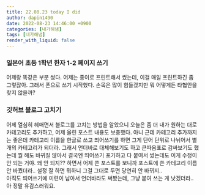 ```yaml
---
title: 22.08.23 today I did
author: dapin1490
date: 2022-08-23 14:46:00 +0900
categories: [내가해냄]
tags: [내가해냄]
render_with_liquid: false
---
```


### 일본어 초등 1학년 한자 1-2 페이지 쓰기
어제랑 똑같은 부분 썼다. 어제는 종이로 프린트해서 썼는데, 이걸 매일 프린트하긴 좀 그렇잖아. 그래서 폰으로 쓰기 시작했다. 손목은 많이 힘들겠지만 뭐 어떻게든 타협안을 찾지 않을까?   
   
### 깃허브 블로그 고치기
어제 열심히 헤매면서 블로그를 고치는 방법을 알았으니 오늘은 좀 더 내가 원하는 대로 카테고리도 추가하고, 어제 올린 포스트 내용도 보충했다. 아니 근데 카테고리 추가까지는 좋은데 카테고리 이름을 한글로 쓰고 띄어쓰기를 하면 그게 단어 단위로 나뉘어서 별개의 카테고리가 되더라. 그래서 언더바로 대체해보기도 하고 큰따옴표로 감싸보기도 했는데 뭘 해도 바뀌질 않아서 결국엔 띄어쓰기 포기하고 다 붙여서 썼는데도 이게 수정이 안 되는 거야. 왜 안 되지?? 하면서 어제 쓴 포스트를 보니까 포스트에 쓴 카테고리 이름 안 바꿨더라.. 설정 잘 하면 뭐하니 그걸 그대로 두면 당연히 안 바뀌지..   
아직도 띄어쓰기에 미련이 남아서 언더바라도 써봤는데, 그냥 붙여 쓰는 게 낫겠더라.. 아 정말 유감스러워요.